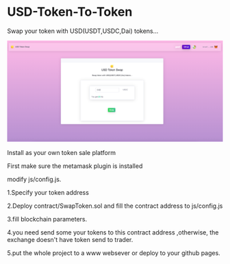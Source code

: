 # USD-Token-To-Token
Swap your token with USD(USDT,USDC,Dai) tokens...

<img src="screen.png">


Install as your own token sale platform

First make sure the metamask plugin is installed

modify js/config.js.

1.Specify your token address

2.Deploy contract/SwapToken.sol and fill the contract address to js/config.js

3.fill blockchain parameters.

4.you need send some your tokens to this contract address ,otherwise, the exchange doesn't have token send to trader.

5.put the whole project to a www websever or deploy to your github pages.


